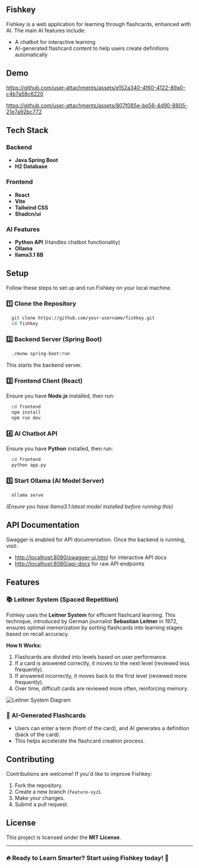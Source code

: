 ## Fishkey

Fishkey is a web application for learning through flashcards, enhanced with AI. The main AI features include:
- A chatbot for interactive learning
- AI-generated flashcard content to help users create definitions automatically

## Demo
https://github.com/user-attachments/assets/e152a340-4f60-4122-89a0-c4b7a58c6220

https://github.com/user-attachments/assets/807f085e-be56-4d90-8805-21e7a92bc772

## Tech Stack
### Backend
- **Java Spring Boot**
- **H2 Database**

### Frontend
- **React**
- **Vite**
- **Tailwind CSS**
- **Shadcn/ui**

### AI Features
- **Python API** (Handles chatbot functionality)
- **Ollama**
- **llama3.1 8B**

## Setup
Follow these steps to set up and run Fishkey on your local machine.

### 1️⃣ Clone the Repository
```bash
  git clone https://github.com/your-username/fishkey.git
  cd fishkey
```

### 2️⃣ Backend Server (Spring Boot)
```bash
  ./mvnw spring-boot:run
```
This starts the backend server.

### 3️⃣ Frontend Client (React)
Ensure you have **Node.js** installed, then run:
```bash
  cd frontend
  npm install
  npm run dev
```

### 4️⃣ AI Chatbot API
Ensure you have **Python** installed, then run:
```bash
  cd frontend
  python app.py
```

### 5️⃣ Start Ollama (AI Model Server)
```bash
  ollama serve
```
_(Ensure you have llama3.1:latest model installed before running this)_

## API Documentation
Swagger is enabled for API documentation. Once the backend is running, visit:
- [http://localhost:8080/swagger-ui.html](http://localhost:8080/swagger-ui.html) for interactive API docs
- [http://localhost:8080/api-docs](http://localhost:8080/api-docs) for raw API endpoints

## Features
### 📚 Leitner System (Spaced Repetition)
Fishkey uses the **Leitner System** for efficient flashcard learning. This technique, introduced by German journalist **Sebastian Leitner** in 1972, ensures optimal memorization by sorting flashcards into learning stages based on recall accuracy.

**How It Works:**
1. Flashcards are divided into levels based on user performance.
2. If a card is answered correctly, it moves to the next level (reviewed less frequently).
3. If answered incorrectly, it moves back to the first level (reviewed more frequently).
4. Over time, difficult cards are reviewed more often, reinforcing memory.

![Leitner System Diagram](https://upload.wikimedia.org/wikipedia/commons/thumb/8/82/Leitner_system_alternative.svg/330px-Leitner_system_alternative.svg.png)

### 🤖 AI-Generated Flashcards
- Users can enter a term (front of the card), and AI generates a definition (back of the card).
- This helps accelerate the flashcard creation process.

## Contributing
Contributions are welcome! If you'd like to improve Fishkey:
1. Fork the repository.
2. Create a new branch (`feature-xyz`).
3. Make your changes.
4. Submit a pull request.

## License
This project is licensed under the **MIT License**.

---

### 🔥 Ready to Learn Smarter? Start using Fishkey today! 🚀

